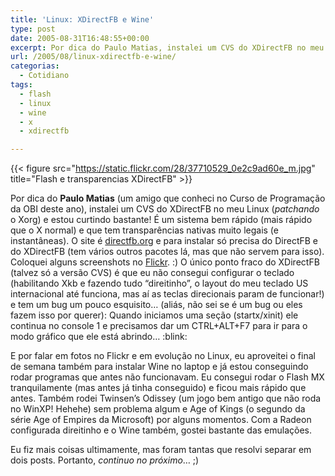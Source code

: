 ```yaml
---
title: 'Linux: XDirectFB e Wine'
type: post
date: 2005-08-31T16:48:55+00:00
excerpt: Por dica do Paulo Matias, instalei um CVS do XDirectFB no meu Linux e estou curtindo bastante!
url: /2005/08/linux-xdirectfb-e-wine/
categorias:
  - Cotidiano
tags:
  - flash
  - linux
  - wine
  - x
  - xdirectfb

---
```

{{< figure src="https://static.flickr.com/28/37710529_0e2c9ad60e_m.jpg" title="Flash e transparencias XDirectFB" >}}

Por dica do **Paulo Matias** (um amigo que conheci no Curso de Programação da OBI deste ano), instalei um CVS do XDirectFB no meu Linux (_patchando_ o Xorg) e estou curtindo bastante! É um sistema bem rápido (mais rápido que o X normal) e que tem transparências nativas muito legais (e instantâneas). O site é [directfb.org][1] e para instalar só precisa do DirectFB e do XDirectFB (tem vários outros pacotes lá, mas que não servem para isso). Coloquei alguns screenshots no [Flickr][2]. :) O único ponto fraco do XDirectFB (talvez só a versão CVS) é que eu não consegui configurar o teclado (habilitando Xkb e fazendo tudo “direitinho”, o layout do meu teclado US internacional até funciona, mas aí as teclas direcionais param de funcionar!) e tem um bug um pouco esquisito… (aliás, não sei se é um bug ou eles fazem isso por querer): Quando iniciamos uma seção (startx/xinit) ele continua no console 1 e precisamos dar um CTRL+ALT+F7 para ir para o modo gráfico que ele está abrindo… :blink:

E por falar em fotos no Flickr e em evolução no Linux, eu aproveitei o final de semana também para instalar Wine no laptop e já estou conseguindo rodar programas que antes não funcionavam. Eu consegui rodar o Flash MX tranquilamente (mas antes já tinha conseguido) e ficou mais rápido que antes. Também rodei Twinsen’s Odissey (um jogo bem antigo que não roda no WinXP! Hehehe) sem problema algum e Age of Kings (o segundo da série Age of Empires da Microsoft) por alguns momentos. Com a Radeon configurada direitinho e o Wine também, gostei bastante das emulações.

Eu fiz mais coisas ultimamente, mas foram tantas que resolvi separar em dois posts. Portanto, _continuo no próximo_… ;)

 [1]: http://www.directfb.org
 [2]: http://www.flickr.com/photos/tiago
